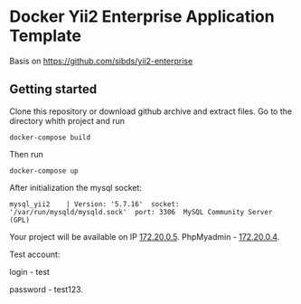 Docker Yii2 Enterprise Application Template 
==============================================

Basis on <https://github.com/sibds/yii2-enterprise>

Getting started
-----
Clone this repository or download github archive and extract files. 
Go to the directory whith project and run
```
docker-compose build
```
Then run
```
docker-compose up
```
After initialization the mysql socket:

```
mysql_yii2    | Version: '5.7.16'  socket: '/var/run/mysqld/mysqld.sock'  port: 3306  MySQL Community Server (GPL)
```

Your project will be available on IP [172.20.0.5](http://172.20.0.5/). PhpMyadmin - [172.20.0.4](http://172.20.0.4/).

Test account:

login - test 

password - test123.
